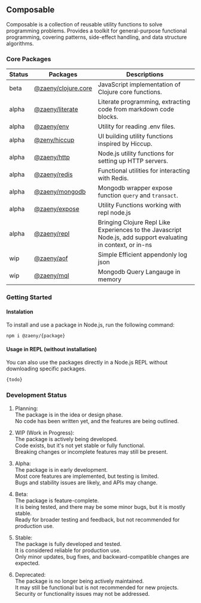 ## Composable  

Composable is a collection of reusable utility functions to solve programming problems. Provides a toolkit for general-purpose functional programming, covering patterns, side-effect handling, and data structure algorithms.

### Core Packages

| Status      | Packages                    | Descriptions                                                                     |
|-------------|-----------------------------|--------------------------------------------------------------------------------- |
| beta        | [@zaeny/clojure.core](https://github.com/azizzaeny/composable/tree/main/packages/clojure.core)  | JavaScript implementation of Clojure core functions. |
| alpha       | [@zaeny/literate](https://github.com/azizzaeny/composable/tree/main/packages/literate)  | Literate programming, extracting code from markdown  code blocks. |
| alpha       | [@zaeny/env](https://github.com/azizzaeny/composable/tree/main/packages/env)  | Utility for reading .env files. |
| alpha       | [@zeny/hiccup](https://github.com/azizzaeny/composable/tree/main/packages/hiccup) | UI building utility functions inspired by Hiccup. |
| alpha       | [@zaeny/http](https://github.com/azizzaeny/composable/tree/main/packages/http) | Node.js utility functions for setting up HTTP servers. |
| alpha       | [@zaeny/redis](https://github.com/azizzaeny/composable/tree/main/packages/redis) | Functional utilities for interacting with Redis. |
| alpha       | [@zaeny/mongodb](https://github.com/azizzaeny/composable/tree/main/packages/mongodb) | Mongodb wrapper expose function `query` and `transact`. |
| alpha       | [@zaeny/expose](https://github.com/azizzaeny/composable/tree/main/packages/expose) | Utility Functions working with repl node.js |
| alpha       | [@zaeny/repl](https://github.com/azizzaeny/composable/tree/main/packages/repl) |Bringing Clojure Repl Like Experiences to the Javascript Node.js, add support evaluating in context, or in-ns |
| wip         | [@zaeny/aof](https://github.com/azizzaeny/composable/tree/main/packages/aol) | Simple Efficient appendonly log json |
| wip         | [@zaeny/mql](https://github.com/azizzaeny/composable/tree/main/packages/mql) | Mongodb Query Langauge in memory  |

### Getting Started 
#### Instalation
To install and use a package in Node.js, run the following command:

```
npm i @zaeny/{package}
```

#### Usage in REPL (without installation)
You can also use the packages directly in a Node.js REPL without downloading specific packages.
```sh
{todo}
```

### Development Status
1. Planning:   
The package is in the idea or design phase.  
No code has been written yet, and the features are being outlined.  

2. WIP (Work in Progress):  
The package is actively being developed.  
Code exists, but it's not yet stable or fully functional.  
Breaking changes or incomplete features may still be present.  

3. Alpha:  
The package is in early development.  
Most core features are implemented, but testing is limited.  
Bugs and stability issues are likely, and APIs may change.  

3. Beta:  
The package is feature-complete.  
It is being tested, and there may be some minor bugs, but it is mostly stable.  
Ready for broader testing and feedback, but not recommended for production use.  

3. Stable:  
The package is fully developed and tested.  
It is considered reliable for production use.  
Only minor updates, bug fixes, and backward-compatible changes are expected.  

4. Deprecated:  
The package is no longer being actively maintained.  
It may still be functional but is not recommended for new projects.  
Security or functionality issues may not be addressed.  

